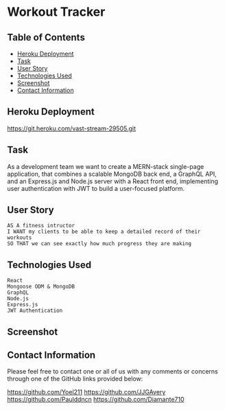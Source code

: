 # Workout Tracker

## Table of Contents

* [Heroku Deployment](#Heroku-Deployment)
* [Task](#Task)
* [User Story](#User-Story)
* [Technologies Used](#Technologies-Used)
* [Screenshot](#Screenshot)
* [Contact Information](#Contact-Information)

## <a name="Heroku Deployment"></a>Heroku Deployment

https://git.heroku.com/vast-stream-29505.git

## <a name="Task"></a>Task

As a development team we want to create a MERN-stack single-page application, that combines a scalable MongoDB back end, a GraphQL API, and an Express.js and Node.js server with a React front end, implementing user authentication with JWT to build a user-focused platform. 

## <a name="User Story"></a>User Story

```
AS A fitness intructor
I WANT my clients to be able to keep a detailed record of their workouts
SO THAT we can see exactly how much progress they are making
```

## <a name="Technologies Used"></a>Technologies Used

```
React
Mongoose ODM & MongoDB
GraphQL
Node.js
Express.js
JWT Authentication
```

## <a name="Screenshot"></a>Screenshot



## <a name="Contact Information"></a>Contact Information

Please feel free to contact one or all of us with any comments or concerns through one of the GitHub links provided below:

https://github.com/Yoel211
https://github.com/JJGAvery
https://github.com/Paulddncn
https://github.com/Diamante710
